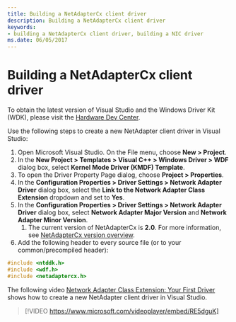 ```yaml
---
title: Building a NetAdapterCx client driver
description: Building a NetAdapterCx client driver
keywords:
- building a NetAdapterCx client driver, building a NIC driver
ms.date: 06/05/2017
---
```


# Building a NetAdapterCx client driver

To obtain the latest version of Visual Studio and the Windows Driver Kit (WDK), please visit the [Hardware Dev Center](../download-the-wdk.md).

Use the following steps to create a new NetAdapter client driver in Visual Studio:

1. Open Microsoft Visual Studio. On the File menu, choose **New > Project**.
2. In the **New Project > Templates > Visual C++ > Windows Driver > WDF** dialog box, select **Kernel Mode Driver (KMDF) Template**.
3. To open the Driver Property Page dialog, choose **Project > Properties**.
4. In the **Configuration Properties > Driver Settings > Network Adapter Driver** dialog box, select the **Link to the Network Adapter Class Extension** dropdown and set to **Yes**.
5. In the **Configuration Properties > Driver Settings > Network Adapter Driver** dialog box, select **Network Adapter Major Version** and **Network Adapter Minor Version**.
    1. The current version of NetAdapterCx is **2.0**. For more information, see [NetAdapterCx version overview](netadaptercx-version-overview.md).
6. Add the following header to every source file (or to your common/precompiled header):

```C++
#include <ntddk.h>
#include <wdf.h>
#include <netadaptercx.h>
```

The following video [Network Adapter Class Extension: Your First Driver](https://www.microsoft.com/videoplayer/embed/RE5dguK) shows how to create a new NetAdapter client driver in Visual Studio.

> [!VIDEO https://www.microsoft.com/videoplayer/embed/RE5dguK]